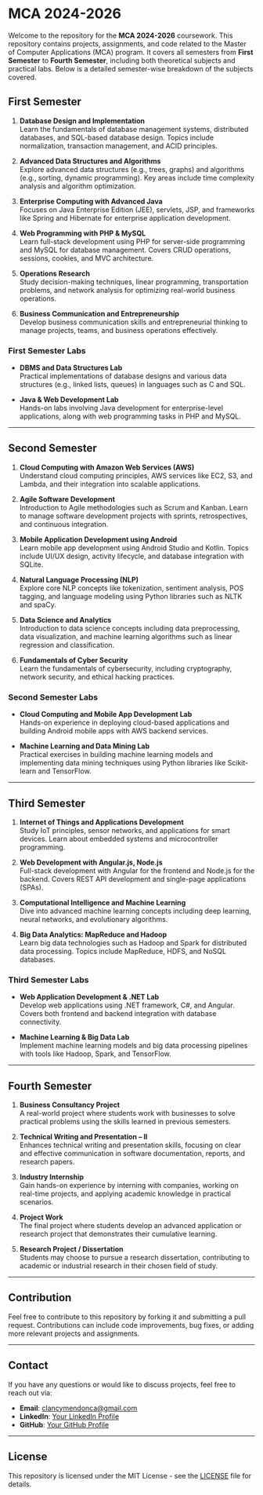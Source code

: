 # MCA 2024-2026

Welcome to the repository for the **MCA 2024-2026** coursework. This repository contains projects, assignments, and code related to the Master of Computer Applications (MCA) program. It covers all semesters from **First Semester** to **Fourth Semester**, including both theoretical subjects and practical labs. Below is a detailed semester-wise breakdown of the subjects covered.

## First Semester
1. **Database Design and Implementation**  
   Learn the fundamentals of database management systems, distributed databases, and SQL-based database design. Topics include normalization, transaction management, and ACID principles.
   
2. **Advanced Data Structures and Algorithms**  
   Explore advanced data structures (e.g., trees, graphs) and algorithms (e.g., sorting, dynamic programming). Key areas include time complexity analysis and algorithm optimization.

3. **Enterprise Computing with Advanced Java**  
   Focuses on Java Enterprise Edition (JEE), servlets, JSP, and frameworks like Spring and Hibernate for enterprise application development.

4. **Web Programming with PHP & MySQL**  
   Learn full-stack development using PHP for server-side programming and MySQL for database management. Covers CRUD operations, sessions, cookies, and MVC architecture.

5. **Operations Research**  
   Study decision-making techniques, linear programming, transportation problems, and network analysis for optimizing real-world business operations.

6. **Business Communication and Entrepreneurship**  
   Develop business communication skills and entrepreneurial thinking to manage projects, teams, and business operations effectively.

### First Semester Labs
- **DBMS and Data Structures Lab**  
   Practical implementations of database designs and various data structures (e.g., linked lists, queues) in languages such as C and SQL.

- **Java & Web Development Lab**  
   Hands-on labs involving Java development for enterprise-level applications, along with web programming tasks in PHP and MySQL.

---

## Second Semester
1. **Cloud Computing with Amazon Web Services (AWS)**  
   Understand cloud computing principles, AWS services like EC2, S3, and Lambda, and their integration into scalable applications.

2. **Agile Software Development**  
   Introduction to Agile methodologies such as Scrum and Kanban. Learn to manage software development projects with sprints, retrospectives, and continuous integration.

3. **Mobile Application Development using Android**  
   Learn mobile app development using Android Studio and Kotlin. Topics include UI/UX design, activity lifecycle, and database integration with SQLite.

4. **Natural Language Processing (NLP)**  
   Explore core NLP concepts like tokenization, sentiment analysis, POS tagging, and language modeling using Python libraries such as NLTK and spaCy.

5. **Data Science and Analytics**  
   Introduction to data science concepts including data preprocessing, data visualization, and machine learning algorithms such as linear regression and classification.

6. **Fundamentals of Cyber Security**  
   Learn the fundamentals of cybersecurity, including cryptography, network security, and ethical hacking practices.

### Second Semester Labs
- **Cloud Computing and Mobile App Development Lab**  
   Hands-on experience in deploying cloud-based applications and building Android mobile apps with AWS backend services.

- **Machine Learning and Data Mining Lab**  
   Practical exercises in building machine learning models and implementing data mining techniques using Python libraries like Scikit-learn and TensorFlow.

---

## Third Semester
1. **Internet of Things and Applications Development**  
   Study IoT principles, sensor networks, and applications for smart devices. Learn about embedded systems and microcontroller programming.

2. **Web Development with Angular.js, Node.js**  
   Full-stack development with Angular for the frontend and Node.js for the backend. Covers REST API development and single-page applications (SPAs).

3. **Computational Intelligence and Machine Learning**  
   Dive into advanced machine learning concepts including deep learning, neural networks, and evolutionary algorithms.

4. **Big Data Analytics: MapReduce and Hadoop**  
   Learn big data technologies such as Hadoop and Spark for distributed data processing. Topics include MapReduce, HDFS, and NoSQL databases.

### Third Semester Labs
- **Web Application Development & .NET Lab**  
   Develop web applications using .NET framework, C#, and Angular. Covers both frontend and backend integration with database connectivity.

- **Machine Learning & Big Data Lab**  
   Implement machine learning models and big data processing pipelines with tools like Hadoop, Spark, and TensorFlow.

---

## Fourth Semester
1. **Business Consultancy Project**  
   A real-world project where students work with businesses to solve practical problems using the skills learned in previous semesters.

2. **Technical Writing and Presentation – II**  
   Enhances technical writing and presentation skills, focusing on clear and effective communication in software documentation, reports, and research papers.

3. **Industry Internship**  
   Gain hands-on experience by interning with companies, working on real-time projects, and applying academic knowledge in practical scenarios.

4. **Project Work**  
   The final project where students develop an advanced application or research project that demonstrates their cumulative learning.

5. **Research Project / Dissertation**  
   Students may choose to pursue a research dissertation, contributing to academic or industrial research in their chosen field of study.

---

## Contribution

Feel free to contribute to this repository by forking it and submitting a pull request. Contributions can include code improvements, bug fixes, or adding more relevant projects and assignments.

---

## Contact

If you have any questions or would like to discuss projects, feel free to reach out via:

- **Email**: [clancymendonca@gmail.com](mailto:clancymendonca@gmail.com)
- **LinkedIn**: [Your LinkedIn Profile](https://www.linkedin.com/in/your-linkedin-profile/)
- **GitHub**: [Your GitHub Profile](https://github.com/smartbooty69)

---

## License

This repository is licensed under the MIT License - see the [LICENSE](LICENSE) file for details.
